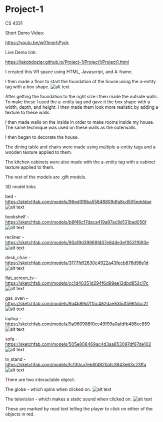 # Project-1
CS 4331

Short Demo Video:

https://youtu.be/w01mqrhPyck

Live Demo link:

https://jakobdozier.github.io/Project-1/Project1/Project1.html


I created this VR space using HTML, Javascript, and A-frame.

I then made a floor to start the foundation of the house using the a-entity tag with a box shape.
![alt text](screenshots/pic1.png)

After getting the foundation to the right size i then made the outside walls. To make these I used the a-entity tag and gave it the box shape with a width, depth, and height. I then made them look more realistic by adding a texture to these walls. 

I then made walls on the inside in order to make rooms inside my house. The same technique was used on these walls as the outerwalls. 

I then began to decorate the house.

The dining table and chairs were made using multiple a-entity tags and a wooden texture applied to them. 

The kitchen cabinets were also made with the a-entity tag with a cabinet texture applied to them. 

The rest of the models are .glft models.

3D model links

bed - https://sketchfab.com/models/96ed3f6ba55848809dfa8cd505edddae
![alt text](screenshots/pic10.png)

bookshelf - https://sketchfab.com/models/b8f46cf7daca419a87ac8d131bad056f
![alt text](screenshots/pic6.png)

recliner - https://sketchfab.com/models/90af9d39869f407e8d4e3ef9531f693e
![alt text](screenshots/pic7.png)

desk_chair - https://sketchfab.com/models/3177fdf2630c4922a43fecb876d96e1d
![alt text](screenshots/pic9.png)

flat_screen_tv - https://sketchfab.com/models/cc1d40351d294f6d99ee12dbd852c17c
![alt text](screenshots/pic8.png)

gas_oven - https://sketchfab.com/models/9a4b89d7ff5c482dae835df596fdcc2f
![alt text](screenshots/pic4.png)

laptop - https://sketchfab.com/models/9a960986f0cc49f99a0afdfb486ec859
![alt text](screenshots/pic9.png)

sofa - https://sketchfab.com/models/505e808469ac4d3aa853097df67de102
![alt text](screenshots/pic7.png)

tv_stand -https://sketchfab.com/models/fc130ca7eb6f4920afc3943e63c23ffa
![alt text](screenshots/pic8.png)


There are two interactable object:

  The globe - which spins when clicked on.
  ![alt text](screenshots/pic2.png)
  
  The television - which makes a static sound when clicked on.
  ![alt text](screenshots/pic8.png)

 These are marked by read text telling the player to click on either of the objects in red. 

